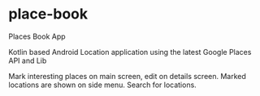 # place-book
Places Book App

Kotlin based Android Location application using the latest Google Places API and Lib

Mark interesting places on main screen, edit on details screen. Marked locations are shown on side menu. Search for locations.